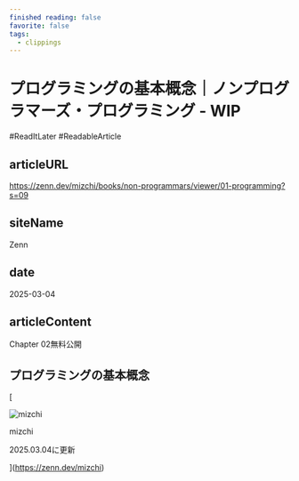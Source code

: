 ```yaml
---
finished reading: false
favorite: false
tags:
  - clippings
---
```

# プログラミングの基本概念｜ノンプログラマーズ・プログラミング - WIP
  #ReadItLater 
 #ReadableArticle

## articleURL
https://zenn.dev/mizchi/books/non-programmars/viewer/01-programming?s=09

## siteName
Zenn

## date
2025-03-04

## articleContent
Chapter 02無料公開

## プログラミングの基本概念

[

![mizchi](https://lh3.googleusercontent.com/a-/AOh14GibrTGONvgwwk-_4leqY8LcFJSn_AhZzDYYJirMqg=s80-c)

mizchi

2025.03.04に更新



](https://zenn.dev/mizchi)